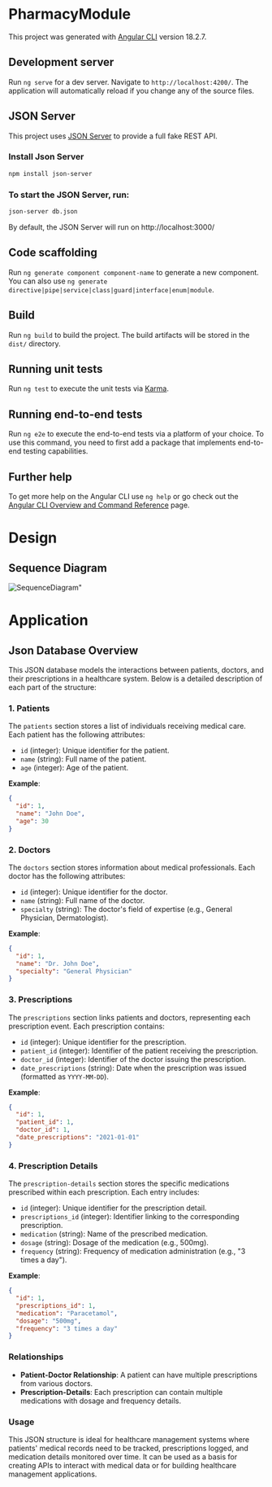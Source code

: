# PharmacyModule

This project was generated with [Angular CLI](https://github.com/angular/angular-cli) version 18.2.7.

## Development server

Run `ng serve` for a dev server. Navigate to `http://localhost:4200/`. The application will automatically reload if you change any of the source files.

## JSON Server

This project uses [JSON Server](https://github.com/typicode/json-server) to provide a full fake REST API. 

### Install Json Server
```bash
npm install json-server
```

### To start the JSON Server, run:
```bash
json-server db.json
```
By default, the JSON Server will run on http://localhost:3000/

## Code scaffolding

Run `ng generate component component-name` to generate a new component. You can also use `ng generate directive|pipe|service|class|guard|interface|enum|module`.

## Build

Run `ng build` to build the project. The build artifacts will be stored in the `dist/` directory.

## Running unit tests

Run `ng test` to execute the unit tests via [Karma](https://karma-runner.github.io).

## Running end-to-end tests

Run `ng e2e` to execute the end-to-end tests via a platform of your choice. To use this command, you need to first add a package that implements end-to-end testing capabilities.

## Further help

To get more help on the Angular CLI use `ng help` or go check out the [Angular CLI Overview and Command Reference](https://angular.dev/tools/cli) page.


# Design

## Sequence Diagram 
![SequenceDiagram](https://github.com/user-attachments/assets/d17c61ec-bf60-4569-9ef3-da76b31878b3)"

# Application

## Json Database Overview
This JSON database models the interactions between patients, doctors, and their prescriptions in a healthcare system. Below is a detailed description of each part of the structure:

### 1. Patients

The `patients` section stores a list of individuals receiving medical care. Each patient has the following attributes:
- `id` (integer): Unique identifier for the patient.
- `name` (string): Full name of the patient.
- `age` (integer): Age of the patient.

**Example**:
```json
{
  "id": 1,
  "name": "John Doe",
  "age": 30
}
```

### 2. Doctors

The `doctors` section stores information about medical professionals. Each doctor has the following attributes:
- `id` (integer): Unique identifier for the doctor.
- `name` (string): Full name of the doctor.
- `specialty` (string): The doctor's field of expertise (e.g., General Physician, Dermatologist).

**Example**:
```json
{
  "id": 1,
  "name": "Dr. John Doe",
  "specialty": "General Physician"
}
```

### 3. Prescriptions

The `prescriptions` section links patients and doctors, representing each prescription event. Each prescription contains:
- `id` (integer): Unique identifier for the prescription.
- `patient_id` (integer): Identifier of the patient receiving the prescription.
- `doctor_id` (integer): Identifier of the doctor issuing the prescription.
- `date_prescriptions` (string): Date when the prescription was issued (formatted as `YYYY-MM-DD`).

**Example**:
```json
{
  "id": 1,
  "patient_id": 1,
  "doctor_id": 1,
  "date_prescriptions": "2021-01-01"
}
```

### 4. Prescription Details

The `prescription-details` section stores the specific medications prescribed within each prescription. Each entry includes:
- `id` (integer): Unique identifier for the prescription detail.
- `prescriptions_id` (integer): Identifier linking to the corresponding prescription.
- `medication` (string): Name of the prescribed medication.
- `dosage` (string): Dosage of the medication (e.g., 500mg).
- `frequency` (string): Frequency of medication administration (e.g., "3 times a day").

**Example**:
```json
{
  "id": 1,
  "prescriptions_id": 1,
  "medication": "Paracetamol",
  "dosage": "500mg",
  "frequency": "3 times a day"
}
```

### Relationships

- **Patient-Doctor Relationship**: A patient can have multiple prescriptions from various doctors.
- **Prescription-Details**: Each prescription can contain multiple medications with dosage and frequency details.

### Usage

This JSON structure is ideal for healthcare management systems where patients' medical records need to be tracked, prescriptions logged, and medication details monitored over time. It can be used as a basis for creating APIs to interact with medical data or for building healthcare management applications.
